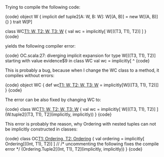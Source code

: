 Trying to compile the following code:

{code}
object W {
  implicit def tuple2[A: W, B: W]: W[(A, B)] = new W[(A, B)] {}
}
trait W[P]

class WC[T1: W, T2: W, T3: W]() {
  val wc = implicitly[
    W[((T3, T1), T2)]
  ]
}
{code}

yields the following compiler error:

{code}
OC.scala:27: diverging implicit expansion for type W[((T3, T1), T2)]
starting with value evidence$9 in class WC
  val wc = implicitly[
                     ^
{code}

This is probably a bug, because when I change the WC class to a method, it compiles without errors: 

{code}
object WC {
  def wc[T1: W, T2: W, T3: W]() = 
    implicitly[W[((T3, T1), T2)]]
}
{code}

The error can be also fixed by changing WC to: 

{code}
class WC[T1: W, T2: W, T3: W]() {
  val wc = implicitly[
    W[((T3, T1), T2)]
  ](W.tuple2[(T3, T1), T2](implicitly, implicitly))
}
{code}


This error is probably the reason, why Ordering with nested tuples can not be implicitly constructed in classes:

{code}
class OC[T1: Ordering, T2: Ordering]() {
  val ordering = implicitly[
    Ordering[((Int, T1), T2)]
  ] // /* uncommenting the following fixes the compile error */ (Ordering.Tuple2[(Int, T1), T2](implicitly, implicitly))
}
{code}
